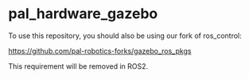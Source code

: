 # pal_hardware_gazebo

To use this repository, you should also be using our fork of ros_control:

https://github.com/pal-robotics-forks/gazebo_ros_pkgs



This requirement will be removed in ROS2.